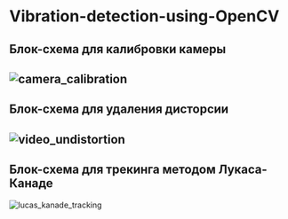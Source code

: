 # Vibration-detection-using-OpenCV
## Блок-схема для калибровки камеры
![camera_calibration](https://user-images.githubusercontent.com/79339489/177723238-94cb40ed-658d-4c5a-a17c-ddad6e9e10ef.png)
---
## Блок-схема для удаления дисторсии
![video_undistortion](https://user-images.githubusercontent.com/79339489/177723500-919874dc-bbba-4503-b179-3d3229cd821e.png)
---
## Блок-схема для трекинга методом Лукаса-Канаде
![lucas_kanade_tracking](https://user-images.githubusercontent.com/79339489/177723572-bf63eddd-801a-422d-8e5f-e5867b2c8400.png)
